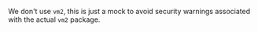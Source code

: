 We don't use `vm2`, this is just a mock to avoid security warnings associated
with the actual `vm2` package.

